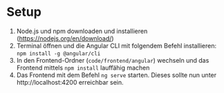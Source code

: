 # Setup
1. Node.js und npm downloaden und installieren (https://nodejs.org/en/download/)
2. Terminal öffnen und die Angular CLI mit folgendem Befehl installieren: `npm install -g @angular/cli`
3. In den Frontend-Ordner (`code/frontend/angular`) wechseln und das Frontend mittels `npm install` lauffähig machen
4. Das Frontend mit dem Befehl `ng serve` starten. Dieses sollte nun unter http://localhost:4200 erreichbar sein.